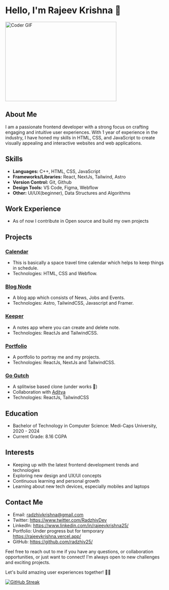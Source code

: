# Hello, I'm Rajeev Krishna 👋

<img alt="Coder GIF" height=250 width=350 src="https://cdn.dribbble.com/users/730703/screenshots/6581243/avento.gif" />

## About Me
I am a passionate frontend developer with a strong focus on crafting engaging and intuitive user experiences. With 1 year of experience in the industry, I have honed my skills in HTML, CSS, and JavaScript to create visually appealing and interactive websites and web applications.

## Skills
- **Languages:** C++, HTML, CSS, JavaScript
- **Frameworks/Libraries:** React, NextJs, Tailwind, Astro
- **Version Control:** Git, Github
- **Design Tools:** VS Code, Figma, Webflow
- **Other:** UI/UX(beginner), Data Structures and Algorithms

## Work Experience
- As of now I contribute in Open source and build my own projects 

## Projects
### [Calendar](https://radzhiv25.github.io/Projects/Calendar/index.html)
- This is basically a space travel time calendar which helps to keep things in schedule.
- Technologies: HTML, CSS and Webflow.
  
### [Blog Node](https://astro-blog-node.vercel.app/)
- A blog app which consists of News, Jobs and Events.
- Technologies: Astro, TailwindCSS, Javascript and Framer.

### [Keeper](https://keeper-woad-gamma.vercel.app/)
- A notes app where you can create and delete note.
- Technologies: ReactJs and TailwindCSS.

### [Portfolio](https://rajeevkrishna.vercel.app/)
- A portfolio to portray me and my projects.
- Technologies: ReactJs, NextJs and TailwindCSS.

### [Go Gutch](https://go-gutch.vercel.app/)
- A splitwise based clone (under works 🚧)
- Collaboration with [Aditya](https://github.com/OneEyedDragon1102)
- Technologies: ReactJs, TailwindCSS 

## Education
- Bachelor of Technology in Computer Science: Medi-Caps University, 2020 - 2024
- Current Grade: 8.16 CGPA

## Interests
- Keeping up with the latest frontend development trends and technologies
- Exploring new design and UX/UI concepts
- Continuous learning and personal growth
- Learning about new tech devices, especially mobiles and laptops

## Contact Me
- Email: radzhivkrishna@gmail.com
- Twitter: https://www.twitter.com/RadzhivDev
- LinkedIn: https://www.linkedin.com/in/rajeevkrishna25/
- Portfolio: Under progress but for temporary https://rajeevkrishna.vercel.app/
- GitHub: https://github.com/radzhiv25/

Feel free to reach out to me if you have any questions, or collaboration opportunities, or just want to connect! I'm always open to new challenges and exciting projects.

Let's build amazing user experiences together! 💪🚀

[![GitHub Streak](https://streak-stats.demolab.com?user=radzhiv25&theme=dark&border_radius=5)](https://git.io/streak-stats)
